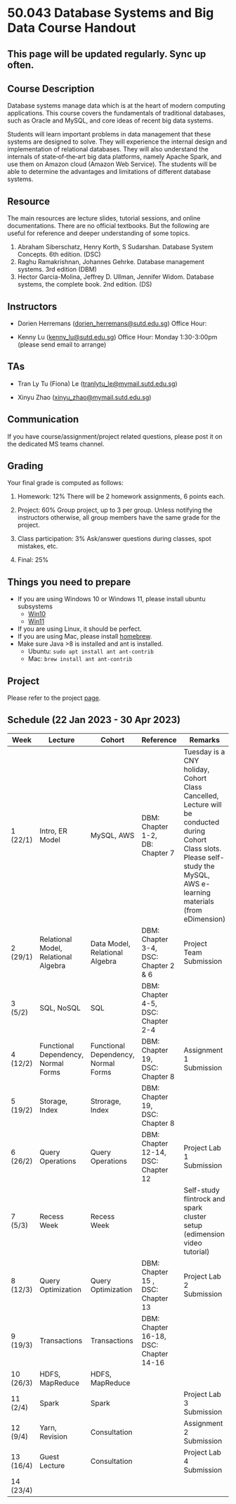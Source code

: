 # 50.043 Database Systems and Big Data  Course Handout

## This page will be updated regularly. Sync up often.

## Course Description

Database systems manage data which is at the heart of modern computing applications. This course covers the fundamentals of traditional databases, such as Oracle and MySQL, and core ideas of recent big data systems.

Students will learn important problems in data management that these systems are designed to solve. They will experience the internal design and implementation of relational databases. They will also understand the internals of state‐of‐the‐art big data platforms, namely Apache Spark, and use them on Amazon cloud (Amazon Web Service). The students will be able to determine the advantages and limitations of different database systems.

## Resource 

The main resources are lecture slides, tutorial sessions, and online documentations. There are no official textbooks. But the following are useful for reference and deeper understanding of some topics.

1. Abraham Siberschatz, Henry Korth, S Sudarshan. Database System Concepts. 6th edition. (DSC)
2. Raghu Ramakrishnan, Johannes Gehrke. Database management systems. 3rd edition (DBM)
3. Hector Garcia-Molina, Jeffrey D. Ullman, Jennifer Widom. Database systems, the complete book. 2nd edition. (DS)


## Instructors

* Dorien Herremans (dorien_herremans@sutd.edu.sg)
Office Hour:

* Kenny Lu (kenny_lu@sutd.edu.sg) 
Office Hour: Monday 1:30-3:00pm (please send email to arrange)


## TAs

* Tran Ly Tu (Fiona) Le (tranlytu_le@mymail.sutd.edu.sg)

* Xinyu Zhao (xinyu_zhao@mymail.sutd.edu.sg)

## Communication

If you have course/assignment/project related questions, please post it on the dedicated MS teams channel.

## Grading

Your final grade is computed as follows:

1. Homework: 12%
There will be 2 homework assignments, 6 points each.

2. Project: 60%
Group project, up to 3 per group. Unless notifying the instructors otherwise, all group members have the same grade for the project.

3. Class participation: 3%
Ask/answer questions during classes, spot mistakes, etc.

4. Final: 25%


## Things you need to prepare

* If you are using Windows 10 or Windows 11, please install ubuntu subsystems 
    * [Win10](https://ubuntu.com/tutorials/install-ubuntu-on-wsl2-on-windows-10#1-overview)
    * [Win11](https://ubuntu.com/tutorials/install-ubuntu-on-wsl2-on-windows-11-with-gui-support#1-overview)
* If you are using Linux, it should be perfect.
* If you are using Mac, please install [homebrew](https://brew.sh/).
* Make sure Java >8 is installed and ant is installed. 
   * Ubuntu: `sudo apt install ant ant-contrib`
   * Mac: `brew install ant ant-contrib`

## Project

Please refer to the project [page](https://github.com/istd50043-2023-spring/project_23).

## Schedule (22 Jan 2023 - 30 Apr 2023)

|Week|Lecture|Cohort|Reference|Remarks|
|---|---|---|---|---|
|1 (22/1)  |Intro, ER Model | MySQL, AWS | DBM: Chapter 1-2, <br/> DB: Chapter 7| Tuesday is a CNY holiday, Cohort Class Cancelled, Lecture will be conducted during Cohort Class slots. <br/> Please self-study the MySQL, AWS e-learning materials (from eDimension) |
|2 (29/1) | Relational Model, Relational Algebra | Data Model, Relational Algebra | DBM: Chapter 3-4, <br/> DSC: Chapter 2 & 6 | Project Team Submission |
|3 (5/2) | SQL, NoSQL | SQL | DBM: Chapter 4-5,<br/> DSC: Chapter 2-4 | |
|4 (12/2) | Functional Dependency, Normal Forms | Functional Dependency, Normal Forms | DBM: Chapter 19,<br/> DSC: Chapter 8 | Assignment 1 Submission | 
|5 (19/2) | Storage, Index | Strorage, Index | DBM: Chapter 19, <br/> DSC: Chapter 8 |  | 
|6 (26/2) | Query Operations | Query Operations | DBM: Chapter 12-14,<br/> DSC: Chapter 12 | Project Lab 1 Submission | 
|7 (5/3)  | Recess Week | Recess Week | | Self-study flintrock and spark cluster setup (edimension video tutorial) |
|8 (12/3) | Query Optimization | Query Optimization | DBM: Chapter 15 , <br/> DSC: Chapter 13 | Project Lab 2 Submission | 
| 9 (19/3) | Transactions | Transactions | DBM: Chapter 16-18, <br/> DSC: Chapter 14-16 |  | 
| 10 (26/3) | HDFS, MapReduce | HDFS, MapReduce |  |  |
| 11 (2/4) | Spark | Spark | | Project Lab 3 Submission |
| 12 (9/4) | Yarn, Revision | Consultation | | Assignment 2 Submission |
| 13 (16/4)| Guest Lecture | Consultation | | Project Lab 4 Submission |
| 14 (23/4)|  |  |  | 
 





